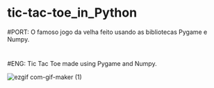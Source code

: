 # tic-tac-toe_in_Python
#PORT: O famoso jogo da velha feito usando as bibliotecas Pygame e Numpy.
#
#ENG: Tic Tac Toe made using Pygame and Numpy.

![ezgif com-gif-maker (1)](https://user-images.githubusercontent.com/63914002/122655170-f2f46f00-d126-11eb-8a50-ba598281ccdd.gif)
